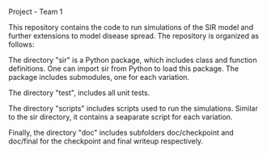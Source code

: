 Project - Team 1

This repository contains the code to run simulations of the SIR model and further extensions to model disease spread. The repository is organized as follows:

The directory "sir" is a Python package, which includes class and function definitions. One can import sir from Python to load this package. The package includes submodules, one for each variation.

The directory "test", includes all unit tests.

The directory "scripts" includes scripts used to run the simulations. Similar to the sir directory, it contains a seaparate script for each variation.

Finally, the directory "doc" includes subfolders doc/checkpoint and doc/final for the checkpoint and final writeup respectively.
